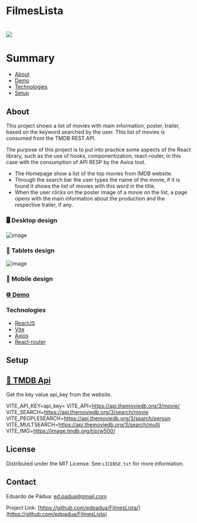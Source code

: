 # FilmesLista

<h1>
    <a href="https://filmes-lista.vercel.app/"><img src="/filmeslista/public/demonstracao.gif"></a>
</h1>

# Summary

- [About](#About)
- [Demo](#-demo)
- [Technologies](#technologies)
- [Setup](#setup)
 
## About 

This project shows a list of movies with main information, poster, trailer, based on the keyword searched by the user. This list of movies is consumed from the TMDB REST API.

The purpose of this project is to put into practice some aspects of the React library, such as the use of hooks, componentization, react-router, in this case with the consumption of API RESP by the Axios tool.

- The Homepage show a list of the top movies from IMDB website.
- Through the search bar the user types the name of the movie, if it is found it shows the list of movies with this word in the title.
- When the user clicks on the poster image of a movie on the list, a page opens with the main information about the production and the respective trailer, if any.

### :desktop_computer: Desktop design

![image](https://user-images.githubusercontent.com/4975360/229848516-0ec7b066-cca3-4715-9996-bd28c4579372.png)


### :iphone: Tablets design

![image](https://user-images.githubusercontent.com/4975360/229848788-7b57ba57-6b17-426f-9241-523afe021510.png)

### :iphone: Mobile design



### [🌐 Demo](https://filmes-lista.vercel.app/)

### Technologies

- [ReactJS](https://reactjs.org)
- [Vite](https://vitejs.dev/guide/)
- [Axios](https://github.com/axios/axios)
- [React-router](https://reactrouter.com/)

## Setup



## [🚀 TMDB Api](https://developers.themoviedb.org)

Get the key value api_key from the website.

VITE_API_KEY=api_key=
VITE_API=https://api.themoviedb.org/3/movie/
VITE_SEARCH=https://api.themoviedb.org/3/search/movie
VITE_PEOPLESEARCH=https://api.themoviedb.org/3/search/person
VITE_MULTSEARCH=https://api.themoviedb.org/3/search/multi
VITE_IMG=https://image.tmdb.org/t/p/w500/


## License

Distributed under the MIT License. See `LICENSE.txt` for more information.


## Contact

Eduardo de Pádua: ed.padua@gmail.com

Project Link: [https://github.com/edpadua/FilmesLista/](https://github.com/edpadua/FilmesLista)

